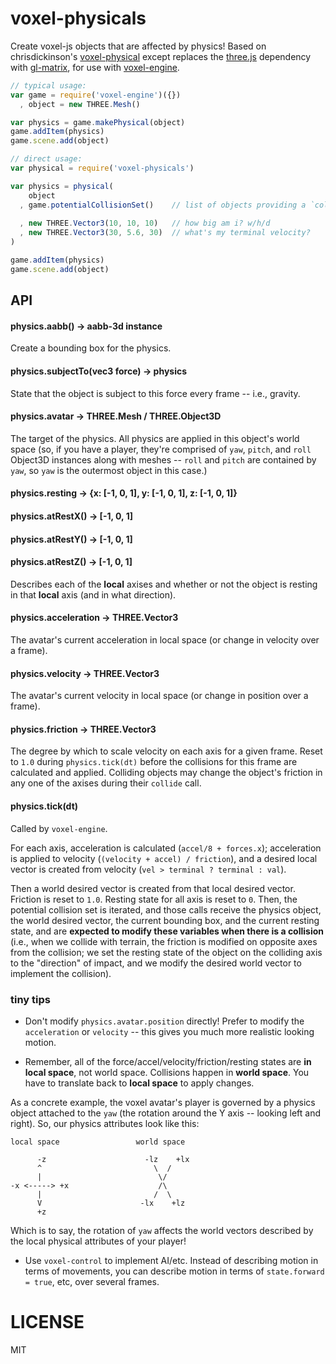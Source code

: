 # voxel-physicals

Create voxel-js objects that are affected by physics!
Based on chrisdickinson's [voxel-physical](https://github.com/chrisdickinson/voxel-physical)
except replaces the [three.js](http://threejs.org/) dependency with [gl-matrix](http://glmatrix.net/),
for use with [voxel-engine](https://github.com/deathcap/voxel-engine).

```javascript
// typical usage:
var game = require('voxel-engine')({})
  , object = new THREE.Mesh()

var physics = game.makePhysical(object)
game.addItem(physics)
game.scene.add(object)

// direct usage:
var physical = require('voxel-physicals')

var physics = physical(
    object
  , game.potentialCollisionSet()    // list of objects providing a `collide(otherObject, otherBBox, desiredVector, resting map)
 
  , new THREE.Vector3(10, 10, 10)   // how big am i? w/h/d
  , new THREE.Vector3(30, 5.6, 30)  // what's my terminal velocity?
) 

game.addItem(physics)
game.scene.add(object) 

```

## API

#### physics.aabb() -> aabb-3d instance

Create a bounding box for the physics.

#### physics.subjectTo(vec3 force) -> physics

State that the object is subject to this force every frame -- i.e., gravity.

#### physics.avatar -> THREE.Mesh / THREE.Object3D

The target of the physics. All physics are applied in this object's world space (so,
if you have a player, they're comprised of `yaw`, `pitch`, and `roll` Object3D instances along with
meshes -- `roll` and `pitch` are contained by `yaw`, so `yaw` is the outermost object in this
case.)

#### physics.resting -> {x: [-1, 0, 1], y: [-1, 0, 1], z: [-1, 0, 1]}
#### physics.atRestX() -> [-1, 0, 1]
#### physics.atRestY() -> [-1, 0, 1]
#### physics.atRestZ() -> [-1, 0, 1]

Describes each of the **local** axises and whether or not the object is resting in that **local** axis (and in what direction).

#### physics.acceleration -> THREE.Vector3

The avatar's current acceleration in local space (or change in velocity over a frame).

#### physics.velocity -> THREE.Vector3

The avatar's current velocity in local space (or change in position over a frame).

#### physics.friction -> THREE.Vector3

The degree by which to scale velocity on each axis for a given frame. Reset to `1.0` during
`physics.tick(dt)` before the collisions for this frame are calculated and applied. Colliding
objects may change the object's friction in any one of the axises during their `collide` call.

#### physics.tick(dt)

Called by `voxel-engine`.

For each axis, acceleration is calculated (`accel/8 + forces.x`); acceleration is applied to
velocity (`(velocity + accel) / friction`), and a desired local vector is created from velocity
(`vel > terminal ? terminal : val`).

Then a world desired vector is created from that local desired vector. Friction is reset to `1.0`.
Resting state for all axis is reset to `0`. Then, the potential collision set is iterated, and those
calls receive the physics object, the world desired vector, the current bounding box, and the current resting state, and are **expected to modify these variables when there is a collision** (i.e., when we
collide with terrain, the friction is modified on opposite axes from the collision; we set the resting
state of the object on the colliding axis to the "direction" of impact, and we modify the desired world vector to implement the collision).


### tiny tips

* Don't modify `physics.avatar.position` directly! Prefer to modify the `acceleration` or `velocity` -- this gives you much more realistic looking motion.

* Remember, all of the force/accel/velocity/friction/resting states are **in local space**, not world space. Collisions happen in **world space**. You have to translate back to **local space** to apply changes.

As a concrete example, the voxel avatar's player is governed by a physics object attached to the `yaw` (the rotation around the Y axis -- looking left and right). So, our physics attributes look like this:

````
local space                 world space
                             
      -z                      -lz    +lx 
      ^                         \  /
      |                          \/
-x <-----> +x                    /\
      |                         /  \
      V                      -lx    +lz 
      +z
````

Which is to say, the rotation of `yaw` affects the world vectors described by the local physical attributes of your player!

* Use `voxel-control` to implement AI/etc. Instead of describing motion in terms of movements, you can
describe motion in terms of `state.forward = true`, etc, over several frames.

# LICENSE

MIT
